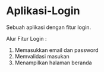# Aplikasi-Login
Sebuah aplikasi dengan fitur login.

Alur Fitur Login :
1.  Memasukkan email dan password
2.  Memvalidasi masukan
3.  Menampilkan halaman beranda
